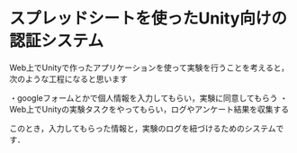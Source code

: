 # スプレッドシートを使ったUnity向けの認証システム
Web上でUnityで作ったアプリケーションを使って実験を行うことを考えると，次のような工程になると思います　

・googleフォームとかで個人情報を入力してもらい，実験に同意してもらう
・Web上でUnityの実験タスクをやってもらい，ログやアンケート結果を収集する

このとき，入力してもらった情報と，実験のログを紐づけるためのシステムです．
